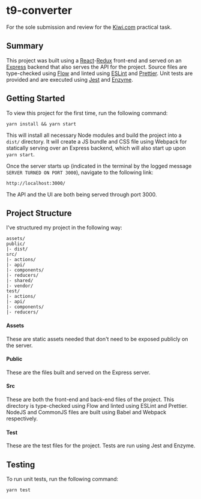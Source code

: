 # t9-converter
For the sole submission and review for the [Kiwi.com](https://www.kiwi.com/) practical task.

## Summary
This project was built using a [React](https://reactjs.org/)-[Redux](https://redux.js.org/) front-end and served on an [Express](https://expressjs.com/) backend that also serves the API for the project. Source files are type-checked using [Flow](https://flow.org/) and linted using [ESLint](https://eslint.org/) and [Prettier](https://prettier.io/). Unit tests are provided and are executed using [Jest](https://jestjs.io/) and [Enzyme](https://airbnb.io/enzyme/).

## Getting Started
To view this project for the first time, run the following command:
```
yarn install && yarn start
```
This will install all necessary Node modules and build the project into a `dist/` directory. It will create a JS bundle and CSS file using Webpack for statically serving over an Express backend, which will also start up upon `yarn start`.

Once the server starts up (indicated in the terminal by the logged message `SERVER TURNED ON PORT 3000`), navigate to the following link:
```
http://localhost:3000/
```

The API and the UI are both being served through port 3000.

## Project Structure
I've structured my project in the following way:
```
assets/
public/
|- dist/
src/
|- actions/
|- api/
|- components/
|- reducers/
|- shared/
|- vendor/
test/
|- actions/
|- api/
|- components/
|- reducers/
```
#### Assets
These are static assets needed that don't need to be exposed publicly on the server.

#### Public
These are the files built and served on the Express server.

#### Src
These are both the front-end and back-end files of the project. This directory is type-checked using Flow and linted using ESLint and Prettier. NodeJS and CommonJS files are built using Babel and Webpack respectively.

#### Test
These are the test files for the project. Tests are run using Jest and Enzyme.

## Testing
To run unit tests, run the following command:
```
yarn test
```

